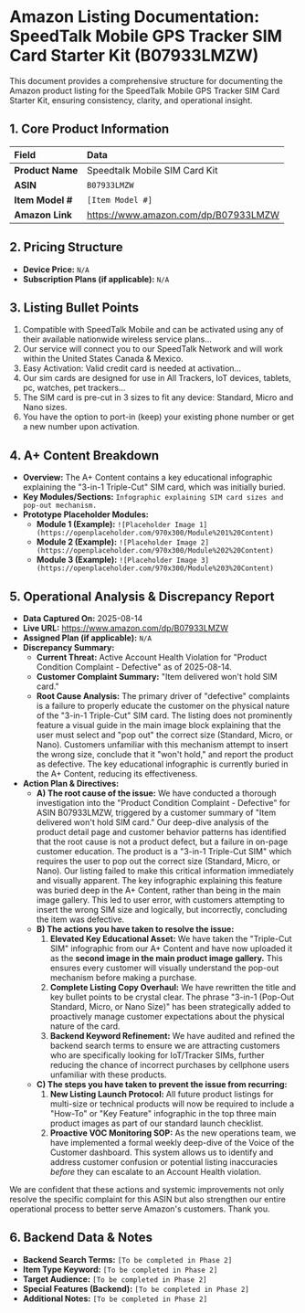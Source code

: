 # Amazon Listing Documentation: SpeedTalk Mobile GPS Tracker SIM Card Starter Kit (B07933LMZW)

This document provides a comprehensive structure for documenting the Amazon product listing for the SpeedTalk Mobile GPS Tracker SIM Card Starter Kit, ensuring consistency, clarity, and operational insight.

## 1. Core Product Information

| Field           | Data                               |
| :-------------- | :--------------------------------- |
| **Product Name**| Speedtalk Mobile SIM Card Kit      |
| **ASIN**        | `B07933LMZW`                       |
| **Item Model #**| `[Item Model #]`                   |
| **Amazon Link** | https://www.amazon.com/dp/B07933LMZW |

## 2. Pricing Structure

*   **Device Price:** `N/A`
*   **Subscription Plans (if applicable):** `N/A`

## 3. Listing Bullet Points

1.  Compatible with SpeedTalk Mobile and can be activated using any of their available nationwide wireless service plans...
2.  Our service will connect you to our SpeedTalk Network and will work within the United States Canada & Mexico.
3.  Easy Activation: Valid credit card is needed at activation...
4.  Our sim cards are designed for use in All Trackers, IoT devices, tablets, pc, watches, pet trackers...
5.  The SIM card is pre-cut in 3 sizes to fit any device: Standard, Micro and Nano sizes.
6.  You have the option to port-in (keep) your existing phone number or get a new number upon activation.

## 4. A+ Content Breakdown

*   **Overview:** The A+ Content contains a key educational infographic explaining the "3-in-1 Triple-Cut" SIM card, which was initially buried.
*   **Key Modules/Sections:** `Infographic explaining SIM card sizes and pop-out mechanism.`
*   **Prototype Placeholder Modules:**
    *   **Module 1 (Example):** `![Placeholder Image 1](https://openplaceholder.com/970x300/Module%201%20Content)`
    *   **Module 2 (Example):** `![Placeholder Image 2](https://openplaceholder.com/970x300/Module%202%20Content)`
    *   **Module 3 (Example):** `![Placeholder Image 3](https://openplaceholder.com/970x300/Module%203%20Content)`

## 5. Operational Analysis & Discrepancy Report

*   **Data Captured On:** 2025-08-14
*   **Live URL:** https://www.amazon.com/dp/B07933LMZW
*   **Assigned Plan (if applicable):** `N/A`
*   **Discrepancy Summary:**
    *   **Current Threat:** Active Account Health Violation for "Product Condition Complaint - Defective" as of 2025-08-14.
    *   **Customer Complaint Summary:** "Item delivered won't hold SIM card."
    *   **Root Cause Analysis:** The primary driver of "defective" complaints is a failure to properly educate the customer on the physical nature of the "3-in-1 Triple-Cut" SIM card. The listing does not prominently feature a visual guide in the main image block explaining that the user must select and "pop out" the correct size (Standard, Micro, or Nano). Customers unfamiliar with this mechanism attempt to insert the wrong size, conclude that it "won't hold," and report the product as defective. The key educational infographic is currently buried in the A+ Content, reducing its effectiveness.
*   **Action Plan & Directives:**
    *   **A) The root cause of the issue:** We have conducted a thorough investigation into the "Product Condition Complaint - Defective" for ASIN B07933LMZW, triggered by a customer summary of "Item delivered won't hold SIM card." Our deep-dive analysis of the product detail page and customer behavior patterns has identified that the root cause is not a product defect, but a failure in on-page customer education. The product is a "3-in-1 Triple-Cut SIM" which requires the user to pop out the correct size (Standard, Micro, or Nano). Our listing failed to make this critical information immediately and visually apparent. The key infographic explaining this feature was buried deep in the A+ Content, rather than being in the main image gallery. This led to user error, with customers attempting to insert the wrong SIM size and logically, but incorrectly, concluding the item was defective.
    *   **B) The actions you have taken to resolve the issue:**
        1.  **Elevated Key Educational Asset:** We have taken the "Triple-Cut SIM" infographic from our A+ Content and have now uploaded it as the **second image in the main product image gallery.** This ensures every customer will visually understand the pop-out mechanism before making a purchase.
        2.  **Complete Listing Copy Overhaul:** We have rewritten the title and key bullet points to be crystal clear. The phrase "3-in-1 (Pop-Out Standard, Micro, or Nano Size)" has been strategically added to proactively manage customer expectations about the physical nature of the card.
        3.  **Backend Keyword Refinement:** We have audited and refined the backend search terms to ensure we are attracting customers who are specifically looking for IoT/Tracker SIMs, further reducing the chance of incorrect purchases by cellphone users unfamiliar with these products.
    *   **C) The steps you have taken to prevent the issue from recurring:**
        1.  **New Listing Launch Protocol:** All future product listings for multi-size or technical products will now be required to include a "How-To" or "Key Feature" infographic in the top three main product images as part of our standard launch checklist.
        2.  **Proactive VOC Monitoring SOP:** As the new operations team, we have implemented a formal weekly deep-dive of the Voice of the Customer dashboard. This system allows us to identify and address customer confusion or potential listing inaccuracies *before* they can escalate to an Account Health violation.

We are confident that these actions and systemic improvements not only resolve the specific complaint for this ASIN but also strengthen our entire operational process to better serve Amazon's customers. Thank you.

## 6. Backend Data & Notes

*   **Backend Search Terms:** `[To be completed in Phase 2]`
*   **Item Type Keyword:** `[To be completed in Phase 2]`
*   **Target Audience:** `[To be completed in Phase 2]`
*   **Special Features (Backend):** `[To be completed in Phase 2]`
*   **Additional Notes:** `[To be completed in Phase 2]`
